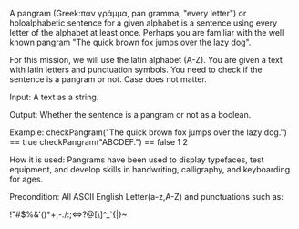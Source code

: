 

A pangram (Greek:παν γράμμα, pan gramma, "every letter") or holoalphabetic sentence for a given alphabet is a sentence using every letter of the alphabet at least once. Perhaps you are familiar with the well known pangram "The quick brown fox jumps over the lazy dog".

For this mission, we will use the latin alphabet (A-Z). You are given a text with latin letters and punctuation symbols. You need to check if the sentence is a pangram or not. Case does not matter.

Input: A text as a string.

Output: Whether the sentence is a pangram or not as a boolean.

Example:
checkPangram("The quick brown fox jumps over the lazy dog.") == true
checkPangram("ABCDEF.") == false
1
2

How it is used: Pangrams have been used to display typefaces, test equipment, and develop skills in handwriting, calligraphy, and keyboarding for ages.

Precondition:
All ASCII English Letter(a-z,A-Z) and punctuations such as:

!"#$%&\'()*+,-./:;<=>?@[\\]^_`{|}~

